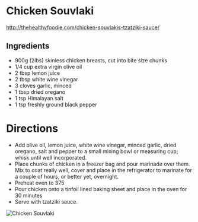 # Chicken Souvlaki
http://thehealthyfoodie.com/chicken-souvlakis-tzatziki-sauce/

## Ingredients
* 900g (2lbs) skinless chicken breasts, cut into bite size chunks
* 1/4 cup extra virgin olive oil
* 2 tbsp lemon juice
* 2 tbsp white wine vinegar
* 3 cloves garlic, minced
* 1 tbsp dried oregano
* 1 tsp Himalayan salt
* 1 tsp freshly ground black pepper

# Directions
* Add olive oil, lemon juice, white wine vinegar, minced garlic, dried oregano, salt and pepper to a small mixing bowl or measuring cup; whisk until well incorporated.
* Place chunks of chicken in a freezer bag and pour marinade over them. Mix to coat really well, cover and place in the refrigerator to marinate for a couple of hours, or better yet, overnight.
* Preheat oven to 375
* Pour chicken onto a tinfoil lined baking sheet and place in the oven for 30 minutes
* Serve with tzatziki sauce.

![Chicken Souvlaki](http://i.imgur.com/QCLqhOB.jpg)
